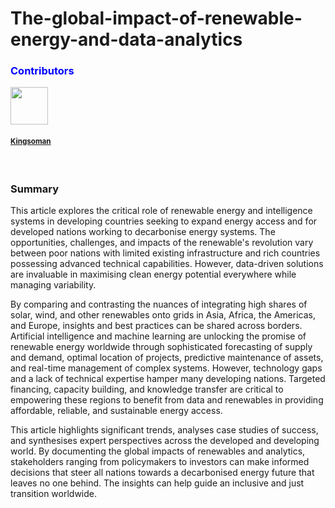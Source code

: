 # The-global-impact-of-renewable-energy-and-data-analytics

<h3 style="color:blue;">Contributors</h3>
<img src="https://github.com/Kingsoman.png" width="60px;"/>
<h4><sub><a href="https://github.com/Kingsoman">Kingsoman</a></sub></h4>
</br>

<h3><b></b>Summary</b></h3>

<p>This article explores the critical role of renewable energy and intelligence systems in developing countries seeking to expand energy access and for developed nations working to decarbonise energy systems. The opportunities, challenges, and impacts of the renewable's revolution vary between poor nations with limited existing infrastructure and rich countries possessing advanced technical capabilities. However, data-driven solutions are invaluable in maximising clean energy potential everywhere while managing variability.

By comparing and contrasting the nuances of integrating high shares of solar, wind, and other renewables onto grids in Asia, Africa, the Americas, and Europe, insights and best practices can be shared across borders. Artificial intelligence and machine learning are unlocking the promise of renewable energy worldwide through sophisticated forecasting of supply and demand, optimal location of projects, predictive maintenance of assets, and real-time management of complex systems. However, technology gaps and a lack of technical expertise hamper many developing nations. Targeted financing, capacity building, and knowledge transfer are critical to empowering these regions to benefit from data and renewables in providing affordable, reliable, and sustainable energy access.

This article highlights significant trends, analyses case studies of success, and synthesises expert perspectives across the developed and developing world. By documenting the global impacts of renewables and analytics, stakeholders ranging from policymakers to investors can make informed decisions that steer all nations towards a decarbonised energy future that leaves no one behind. The insights can help guide an inclusive and just transition worldwide.</p>
